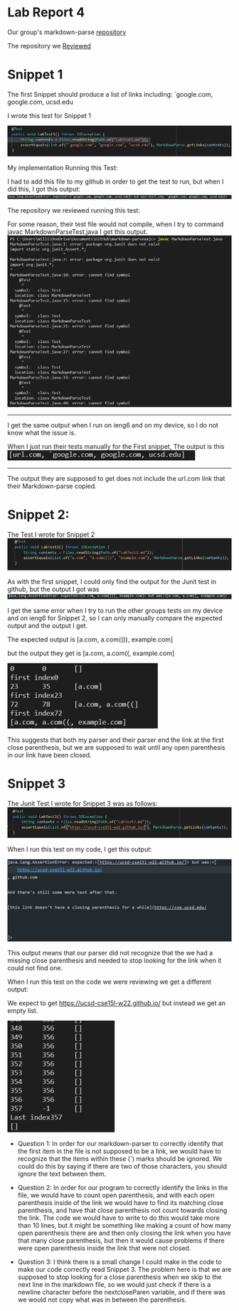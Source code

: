 # Lab Report 4

Our group's markdown-parse [repository](https://github.com/wross3150/markdown-parse)

The repository we [Reviewed](https://github.com/aajc/markdown-parse)

# Snippet 1

The first Snippet should produce a list of links including: `google.com, google.com, ucsd.edu

I wrote this test for Snippet 1

![Snippet1](Snippet1.1.PNG)

My implementation Running this Test:

I had to add this file to my github in order to get the test to run, but when I did this, I got this output:
![output](Snippet1.11.PNG)

The repository we reviewed running this test:

For some reason, their test file would not compile, when I try to command javac MarkdownParseTest.java I get this output. ![errors](Snippet1.3.PNG)

___
I get the same output when I run on ieng6 and on my device, so I do not know what the issue is. 

When I just run their tests manually for the First snippet, The output is this 
![output](Snippet1.2.PNG)

___
The output they are supposed to get does not include the url.com link that their Markdown-parse copied.

# Snippet 2:

The Test I wrote for Snippet 2
![2](Snippet2.1.PNG)

As with the first snippet, I could only find the output for the Junit test in github, but the output I got was
![snippet2error](Snippet2.11.PNG)

I get the same error when I try to run the other groups tests on my device and on ieng6 for Snippet 2, so I can only manually compare the expected output and the output I get.

The expected output is [a.com, a.com(()), example.com]

but the output they get is [a.com, a.com((, example.com]

![TheirOutput](Snippet2.2.PNG)

This suggests that both my parser and their parser end the link at the first close parenthesis, but we are supposed to wait until any open parenthesis in our link have been closed.


# Snippet 3

The Junit Test I wrote for Snippet 3 was as follows:
![JunitTest3](Snippet3.1.PNG)

When I run this test on my code, I get this output:

![MyOutput](Snippet3.11.PNG)

This output means that our parser did not recognize that the we had a missing close parenthesis and needed to stop looking for the link when it could not find one. 

When I run this test on the code we were reviewing we get a different output:

We expect to get https://ucsd-cse15l-w22.github.io/
but instead we get an empty list.

![theiroutput](Snippet3.2.PNG)


- Question 1:
In order for our markdown-parser to correctly identify that the first item in the file is not supposed to be a link, we would have to recognize that the items within these (`) marks should be ignored. We could do this by saying if there are two of those characters, you should ignore the text between them. 

- Question 2: In order for our program to correctly identify the links in the file, we would have to count open parenthesis, and with each open parenthesis inside of the link we would have to find its matching close parenthesis, and have that close parenthesis not count towards closing the link. The code we would have to write to do this would take more than 10 lines, but it might be something like making a count of how many open parenthesis there are and then only closing the link when you have that many close parenthesis, but then it would cause problems if there were open parenthesis inside the link that were not closed.

- Question 3: I think there is a small change I could make in the code to make our code correctly read Snippet 3. The problem here is that we are supposed to stop looking for a close parenthesis when we skip to the next line in the markdown file, so we would just check if there is a newline character before the nextcloseParen variable, and if there was we would not copy what was in between the parenthesis.


